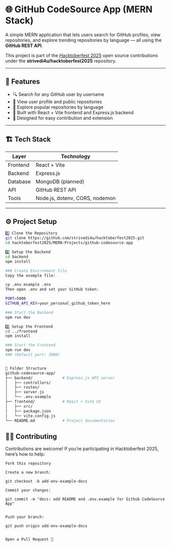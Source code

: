# 🌐 GitHub CodeSource App (MERN Stack)

A simple MERN application that lets users search for GitHub profiles, view repositories, and explore trending repositories by language — all using the **GitHub REST API**.

This project is part of the [Hacktoberfest 2025](https://hacktoberfest.com/) open source contributions under the **strivedi4u/hacktoberfest2025** repository.

---

## 🚀 Features
- 🔍 Search for any GitHub user by username  
- 📂 View user profile and public repositories  
- 🌟 Explore popular repositories by language  
- 🎨 Built with React + Vite frontend and Express.js backend  
- 🧩 Designed for easy contribution and extension

---

## 🏗️ Tech Stack
| Layer | Technology |
|--------|-------------|
| Frontend | React + Vite |
| Backend | Express.js |
| Database | MongoDB (planned) |
| API | GitHub REST API |
| Tools | Node.js, dotenv, CORS, nodemon |

---

## ⚙️ Project Setup


```bash
1️⃣ Clone the Repository
git clone https://github.com/strivedi4u/hacktoberfest2025.git
cd hacktoberfest2025/MERN-Projects/github-codesource-app

2️⃣ Setup the Backend
cd backend
npm install

### Create Environment File
Copy the example file:

cp .env.example .env
Then open .env and set your GitHub token:

PORT=5000
GITHUB_API_KEY=your_personal_github_token_here

### Start the Backend
npm run dev

3️⃣ Setup the Frontend
cd ../frontend
npm install

### Start the Frontend
npm run dev
### (Default port: 3000)


🧩 Folder Structure
github-codesource-app/
├── backend/             # Express.js API server
│   ├── controllers/
│   ├── routes/
│   ├── server.js
│   └── .env.example
├── frontend/            # React + Vite UI
│   ├── src/
│   ├── package.json
│   └── vite.config.js
└── README.md            # Project documentation

```


## 🧑‍💻 Contributing

Contributions are welcome!
If you’re participating in Hacktoberfest 2025, here’s how to help:

```
Fork this repository

Create a new branch:

git checkout -b add-env-example-docs

Commit your changes:

git commit -m "docs: add README and .env.example for Github CodeSource App"


Push your branch:

git push origin add-env-example-docs


Open a Pull Request 🎉

```




